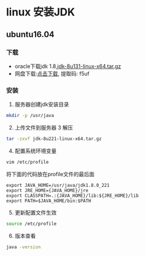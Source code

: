 # linux 安装JDK
## ubuntu16.04
### 下载
- oracle下载jdk 1.8,[jdk-8u131-linux-x64.tar.gz](https://www.oracle.com/technetwork/java/javase/downloads/jdk8-downloads-2133151.html)
- 网盘下载:[点击下载](https://pan.baidu.com/s/1qqhjy4GQmXiSLYUrMGjPgg), 提取码: f5uf

### 安装
1. 服务器创建jdk安装目录
```bash
mkdir -p /usr/java
```
2. 上传文件到服务器
3 解压
```bash
tar -zxvf jdk-8u221-linux-x64.tar.gz 
```
4. 配置系统环境变量
```bash
vim /etc/profile
```
将下面的代码放在profile文件的最后面
```
export JAVA_HOME=/usr/java/jdk1.8.0_221
export JRE_HOME={JAVA_HOME}/jre
export CLASSPATH=.:{JAVA_HOME}/lib:${JRE_HOME}/lib
export PATH=$JAVA_HOME/bin:$PATH
```
5. 更新配置文件生效
```bash
source /etc/profile
```
6. 版本查看
```bash
java -version
```
